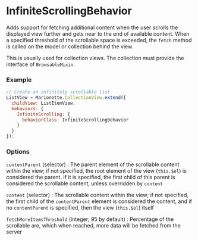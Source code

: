 InfiniteScrollingBehavior
=========================

Adds support for fetching additional content when the user scrolls the
displayed view further and gets near to the end of available content.
When a specified threshold of the scrollable space is exceeded, the
`fetch` method is called on the model or collection behind the view.

This is usually used for collection views.  The collection must provide
 the interface of `BrowsableMixin`.

### Example

```javascript
// Create an infinitely scrollable list
ListView = Marionette.CollectionView.extend({
  childView: ListItemView,
  behaviors: {
    InfiniteScrolling: {
      behaviorClass: InfiniteScrollingBehavior
    }
  }
});
```

### Options

`contentParent` (selector)
: The parent element of the scrollable content within the view; if not
  specified, the root element of the view (`this.$el`) is considered
  the parent.  If it is specified, the first child of this parent is
  considered the scrollable content, unless overridden by `content`

`content` (selector)
: The scrollable content within the view; if not specified, the first
  child of the `contentParent` element is considered the content, and
  if no `contentParent` is specified, then the view (`this.$el`) itself

`fetchMoreItemsThreshold` (integer; 95 by default)
: Percentage of the scrollable are, which when reached, more data will be
  fetched from the server
